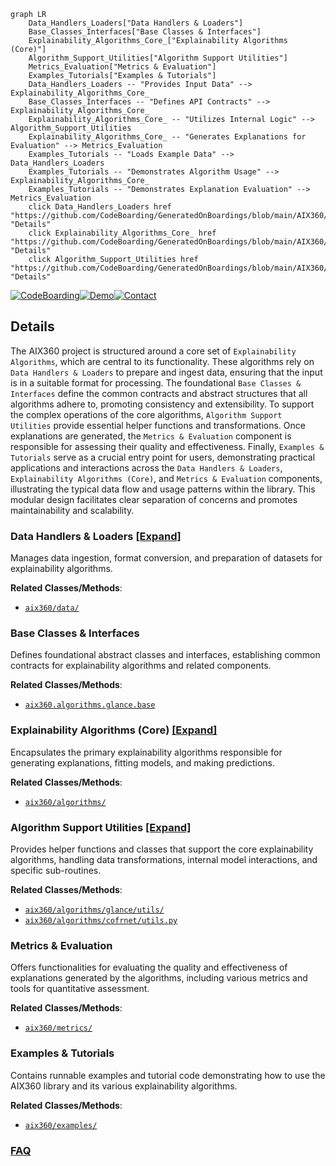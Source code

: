 ```mermaid
graph LR
    Data_Handlers_Loaders["Data Handlers & Loaders"]
    Base_Classes_Interfaces["Base Classes & Interfaces"]
    Explainability_Algorithms_Core_["Explainability Algorithms (Core)"]
    Algorithm_Support_Utilities["Algorithm Support Utilities"]
    Metrics_Evaluation["Metrics & Evaluation"]
    Examples_Tutorials["Examples & Tutorials"]
    Data_Handlers_Loaders -- "Provides Input Data" --> Explainability_Algorithms_Core_
    Base_Classes_Interfaces -- "Defines API Contracts" --> Explainability_Algorithms_Core_
    Explainability_Algorithms_Core_ -- "Utilizes Internal Logic" --> Algorithm_Support_Utilities
    Explainability_Algorithms_Core_ -- "Generates Explanations for Evaluation" --> Metrics_Evaluation
    Examples_Tutorials -- "Loads Example Data" --> Data_Handlers_Loaders
    Examples_Tutorials -- "Demonstrates Algorithm Usage" --> Explainability_Algorithms_Core_
    Examples_Tutorials -- "Demonstrates Explanation Evaluation" --> Metrics_Evaluation
    click Data_Handlers_Loaders href "https://github.com/CodeBoarding/GeneratedOnBoardings/blob/main/AIX360/Data_Handlers_Loaders.md" "Details"
    click Explainability_Algorithms_Core_ href "https://github.com/CodeBoarding/GeneratedOnBoardings/blob/main/AIX360/Explainability_Algorithms_Core_.md" "Details"
    click Algorithm_Support_Utilities href "https://github.com/CodeBoarding/GeneratedOnBoardings/blob/main/AIX360/Algorithm_Support_Utilities.md" "Details"
```

[![CodeBoarding](https://img.shields.io/badge/Generated%20by-CodeBoarding-9cf?style=flat-square)](https://github.com/CodeBoarding/GeneratedOnBoardings)[![Demo](https://img.shields.io/badge/Try%20our-Demo-blue?style=flat-square)](https://www.codeboarding.org/demo)[![Contact](https://img.shields.io/badge/Contact%20us%20-%20contact@codeboarding.org-lightgrey?style=flat-square)](mailto:contact@codeboarding.org)

## Details

The AIX360 project is structured around a core set of `Explainability Algorithms`, which are central to its functionality. These algorithms rely on `Data Handlers & Loaders` to prepare and ingest data, ensuring that the input is in a suitable format for processing. The foundational `Base Classes & Interfaces` define the common contracts and abstract structures that all algorithms adhere to, promoting consistency and extensibility. To support the complex operations of the core algorithms, `Algorithm Support Utilities` provide essential helper functions and transformations. Once explanations are generated, the `Metrics & Evaluation` component is responsible for assessing their quality and effectiveness. Finally, `Examples & Tutorials` serve as a crucial entry point for users, demonstrating practical applications and interactions across the `Data Handlers & Loaders`, `Explainability Algorithms (Core)`, and `Metrics & Evaluation` components, illustrating the typical data flow and usage patterns within the library. This modular design facilitates clear separation of concerns and promotes maintainability and scalability.

### Data Handlers & Loaders [[Expand]](./Data_Handlers_Loaders.md)
Manages data ingestion, format conversion, and preparation of datasets for explainability algorithms.


**Related Classes/Methods**:

- <a href="https://github.com/Trusted-AI/AIX360/blob/master/aix360/data/" target="_blank" rel="noopener noreferrer">`aix360/data/`</a>


### Base Classes & Interfaces
Defines foundational abstract classes and interfaces, establishing common contracts for explainability algorithms and related components.


**Related Classes/Methods**:

- <a href="https://github.com/Trusted-AI/AIX360/blob/master/aix360/algorithms/glance/base.py" target="_blank" rel="noopener noreferrer">`aix360.algorithms.glance.base`</a>


### Explainability Algorithms (Core) [[Expand]](./Explainability_Algorithms_Core_.md)
Encapsulates the primary explainability algorithms responsible for generating explanations, fitting models, and making predictions.


**Related Classes/Methods**:

- <a href="https://github.com/Trusted-AI/AIX360/blob/master/aix360/algorithms/" target="_blank" rel="noopener noreferrer">`aix360/algorithms/`</a>


### Algorithm Support Utilities [[Expand]](./Algorithm_Support_Utilities.md)
Provides helper functions and classes that support the core explainability algorithms, handling data transformations, internal model interactions, and specific sub-routines.


**Related Classes/Methods**:

- <a href="https://github.com/Trusted-AI/AIX360/blob/master/aix360/algorithms/glance/utils/" target="_blank" rel="noopener noreferrer">`aix360/algorithms/glance/utils/`</a>
- <a href="https://github.com/Trusted-AI/AIX360/blob/master/aix360/algorithms/cofrnet/utils.py" target="_blank" rel="noopener noreferrer">`aix360/algorithms/cofrnet/utils.py`</a>


### Metrics & Evaluation
Offers functionalities for evaluating the quality and effectiveness of explanations generated by the algorithms, including various metrics and tools for quantitative assessment.


**Related Classes/Methods**:

- <a href="https://github.com/Trusted-AI/AIX360/blob/master/aix360/metrics/" target="_blank" rel="noopener noreferrer">`aix360/metrics/`</a>


### Examples & Tutorials
Contains runnable examples and tutorial code demonstrating how to use the AIX360 library and its various explainability algorithms.


**Related Classes/Methods**:

- <a href="https://github.com/Trusted-AI/AIX360/blob/master/examples/" target="_blank" rel="noopener noreferrer">`aix360/examples/`</a>




### [FAQ](https://github.com/CodeBoarding/GeneratedOnBoardings/tree/main?tab=readme-ov-file#faq)